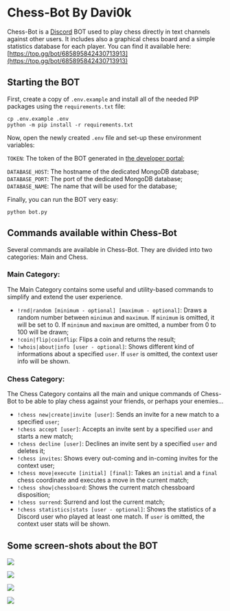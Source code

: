 # Chess-Bot By Davi0k
Chess-Bot is a [Discord](https://discordapp.com/) BOT used to play chess directly in text channels against other users. It includes also a graphical chess board and a simple statistics database for each player.
You can find it available here: [https://top.gg/bot/685895842430713913](https://top.gg/bot/685895842430713913)

## Starting the BOT
First, create a copy of `.env.example` and  install all of the needed PIP packages using the `requirements.txt` file:
```
cp .env.example .env
python -m pip install -r requirements.txt
```
Now, open the newly created `.env` file and set-up these environment variables:

`TOKEN`: The token of the BOT generated in [the developer portal](https://discordapp.com/developers/applications);

`DATABASE_HOST`: The hostname of the dedicated MongoDB database;
`DATABASE_PORT`: The port of the dedicated  MongoDB database;
`DATABASE_NAME`: The name that will be used for the database;

Finally, you can run the BOT very easy:
```
python bot.py
```

## Commands available within Chess-Bot
Several commands are available in Chess-Bot. They are divided into two categories: Main and Chess.

### Main Category:
The Main Category contains some useful and utility-based commands to simplify and extend  the user experience.
* `!rnd|random [minimum - optional] [maximum - optional]`: Draws a random number between `minimum` and `maximum`. If `minimum` is omitted, it will be set to 0. If `minimum` and `maximum` are omitted, a number from 0 to 100 will be drawn;
* `!coin|flip|coinflip`: Flips a coin and returns the result;
* `!whois|about|info [user - optional]`: Shows different kind of informations about a specified `user`. If `user` is omitted, the context user info will be shown.

### Chess Category:
The Chess Category contains all the main and unique commands of Chess-Bot to be able to play chess against your friends, or perhaps your enemies...
* `!chess new|create|invite [user]`: Sends an invite for a new match to a specified `user`;
* `!chess accept [user]`: Accepts an invite sent by a specified `user` and starts a new match;
* `!chess decline [user]`: Declines an invite sent by a specified `user` and deletes it;
* `!chess invites`: Shows every out-coming and in-coming invites for the context user;
* `!chess move|execute [initial] [final]`: Takes an `initial` and a `final` chess coordinate and executes a move in the current match;
* `!chess show|chessboard`: Shows the current match chessboard disposition;
* `!chess surrend`: Surrend and lost the current match;
* `!chess statistics|stats [user - optional]`: Shows the statistics of a Discord user who played at least one match. If `user` is omitted, the context user stats will be shown.

## Some screen-shots about the BOT
![](https://i.ibb.co/cNm5MBG/Help.png)

![](https://i.ibb.co/GQc35mw/Commands.png)

![](https://i.ibb.co/BB4Gp9K/Start.png)

![](https://i.ibb.co/gd1Q39H/Move.png)
